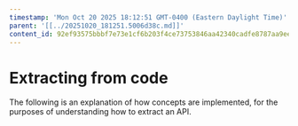```yaml
---
timestamp: 'Mon Oct 20 2025 18:12:51 GMT-0400 (Eastern Daylight Time)'
parent: '[[../20251020_181251.5006d38c.md]]'
content_id: 92ef93575bbbf7e73e1cf6b203f4ce73753846aa42340cadfe8787aa9ee9820d
---
```


# Extracting from code

The following is an explanation of how concepts are implemented, for the purposes of understanding how to extract an API.
